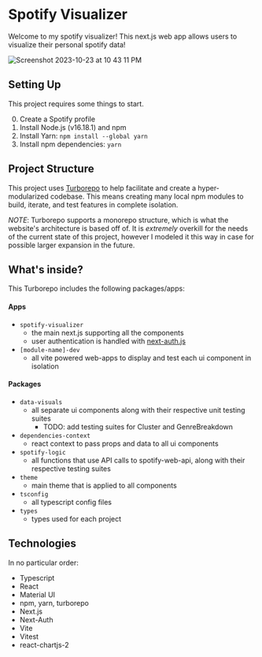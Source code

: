 # Spotify Visualizer

Welcome to my spotify visualizer! This next.js web app allows users to visualize their personal spotify data!

![Screenshot 2023-10-23 at 10 43 11 PM](https://github.com/Eddysunday012/spotifyVisualizerWebApp/assets/30426558/d5d3e1b2-14c9-4729-8a61-7fa2df07e7bc)

## Setting Up

This project requires some things to start.

0. Create a Spotify profile
1. Install Node.js (v16.18.1) and npm
2. Install Yarn: `npm install --global yarn`
3. Install npm dependencies: `yarn`

## Project Structure

This project uses [Turborepo](https://turborepo.org/) to help facilitate and create a hyper-modularized codebase. This means creating many local npm modules to build, iterate, and test features in complete isolation.

_NOTE_: Turborepo supports a monorepo structure, which is what the website's architecture is based off of. It is _extremely_ overkill for the needs of the current state of this project, however I modeled it this way in case for possible larger expansion in the future.

## What's inside?

This Turborepo includes the following packages/apps:

#### Apps

- `spotify-visualizer`
  - the main next.js supporting all the components
  - user authentication is handled with [next-auth.js](https://next-auth.js.org/)
- `[module-name]-dev`
  - all vite powered web-apps to display and test each ui component in isolation

#### Packages

- `data-visuals`
  - all separate ui components along with their respective unit testing suites
    - TODO: add testing suites for Cluster and GenreBreakdown
- `dependencies-context`
  - react context to pass props and data to all ui components
- `spotify-logic`
  - all functions that use API calls to spotify-web-api, along with their respective testing suites
- `theme`
  - main theme that is applied to all components
- `tsconfig`
  - all typescript config files
- `types`
  - types used for each project

## Technologies

In no particular order:

- Typescript
- React
- Material UI
- npm, yarn, turborepo
- Next.js
- Next-Auth
- Vite
- Vitest
- react-chartjs-2
